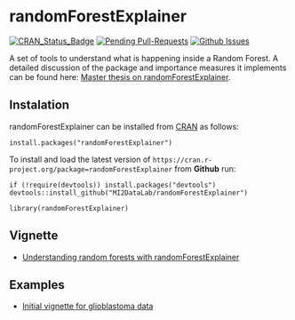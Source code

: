# randomForestExplainer

[![CRAN_Status_Badge](http://www.r-pkg.org/badges/version/randomForestExplainer)](https://cran.r-project.org/package=factorMerger)
[![Pending Pull-Requests](http://githubbadges.herokuapp.com/MI2DataLab/randomForestExplainer/pulls.svg)](https://github.com/MI2DataLab/randomForestExplainer/pulls)
[![Github Issues](http://githubbadges.herokuapp.com/MI2DataLab/randomForestExplainer/issues.svg)](https://github.com/MI2DataLab/randomForestExplainer/issues)

A set of tools to understand what is happening inside a Random Forest. A detailed discussion of the package and importance measures it implements can be found here: [Master thesis on randomForestExplainer](https://rawgit.com/geneticsMiNIng/BlackBoxOpener/master/randomForestExplainer_Master_thesis.pdf).

## Instalation

randomForestExplainer can be installed from [CRAN](https://cran.r-project.org/package=randomForestExplainer) as follows:

```{r}
install.packages("randomForestExplainer")
```

To install and load the latest version of `https://cran.r-project.org/package=randomForestExplainer` from **Github** run:

```{r}
if (!require(devtools)) install.packages("devtools")
devtools::install_github("MI2DataLab/randomForestExplainer")

library(randomForestExplainer)
```

## Vignette

* [Understanding random forests with randomForestExplainer](https://rawgit.com/MI2DataLab/randomForestExplainer/master/inst/doc/randomForestExplainer.html)

## Examples

* [Initial vignette for glioblastoma data](https://rawgit.com/geneticsMiNIng/BlackBoxOpener/master/randomForestExplainer/inst/doc/randomForestExplainer.html)
